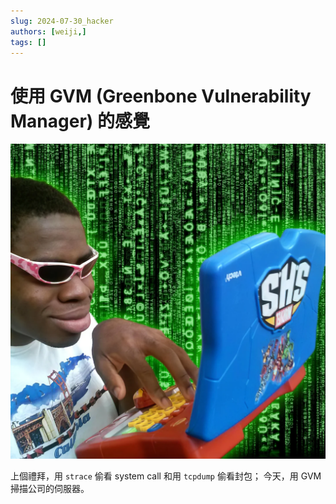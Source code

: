 ```yaml
---
slug: 2024-07-30_hacker
authors: [weiji,]
tags: []
--- 
```


# 使用 GVM (Greenbone Vulnerability Manager) 的感覺

<head>
  <meta property="og:image" content="https://raw.githubusercontent.com/FlySkyPie/flyskypie.github.io/main/post/2024-07-30_hacker/00_hacker-meme.webp" />
</head>

![](./00_hacker-meme.webp)

上個禮拜，用 `strace` 偷看 system call 和用 `tcpdump` 偷看封包；
今天，用 GVM 掃描公司的伺服器。
